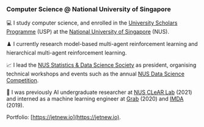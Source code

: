 ### Computer Science @ National University of Singapore

💻 I study computer science, and enrolled in the [University Scholars Programme](https://www.usp.nus.edu.sg/) (USP) at the [National University of Singapore](https://www.comp.nus.edu.sg/) (NUS).

♟️ I currently research model-based multi-agent reinforcement learning and hierarchical multi-agent reinforcement learning.

📈 I lead the [NUS Statistics & Data Science Society](https://sites.google.com/view/nussds/) as president, organising technical workshops and events such as the annual [NUS Data Science Competition](https://sites.google.com/view/nussds/events/data-science-competition-with-hp).

💼 I was previously AI undergraduate researcher at [NUS CLeAR Lab](https://clear-nus.github.io/) (2021) and interned as a machine learning engineer at [Grab](https://www.grab.com/sg/) (2020) and [IMDA](https://www.imda.gov.sg/) (2019).

Portfolio: [https://jetnew.io](https://jetnew.io).
